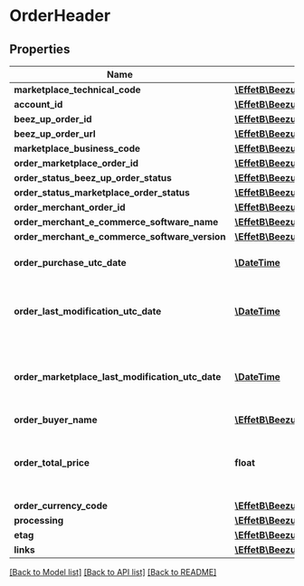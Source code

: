# OrderHeader

## Properties
Name | Type | Description | Notes
------------ | ------------- | ------------- | -------------
**marketplace_technical_code** | [**\EffetB\BeezupApi\Model\BeezUPCommonMarketplaceTechnicalCode**](BeezUPCommonMarketplaceTechnicalCode.md) |  | 
**account_id** | [**\EffetB\BeezupApi\Model\AccountId**](AccountId.md) |  | 
**beez_up_order_id** | [**\EffetB\BeezupApi\Model\BeezUPOrderId**](BeezUPOrderId.md) |  | 
**beez_up_order_url** | [**\EffetB\BeezupApi\Model\BeezUPCommonHttpUrl**](BeezUPCommonHttpUrl.md) |  | [optional] 
**marketplace_business_code** | [**\EffetB\BeezupApi\Model\BeezUPCommonMarketplaceBusinessCode**](BeezUPCommonMarketplaceBusinessCode.md) |  | 
**order_marketplace_order_id** | [**\EffetB\BeezupApi\Model\MarketplaceOrderId**](MarketplaceOrderId.md) |  | 
**order_status_beez_up_order_status** | [**\EffetB\BeezupApi\Model\BeezUPOrderStatus**](BeezUPOrderStatus.md) |  | 
**order_status_marketplace_order_status** | [**\EffetB\BeezupApi\Model\MarketplaceOrderStatus**](MarketplaceOrderStatus.md) |  | [optional] 
**order_merchant_order_id** | [**\EffetB\BeezupApi\Model\OrderMerchantOrderId**](OrderMerchantOrderId.md) |  | [optional] 
**order_merchant_e_commerce_software_name** | [**\EffetB\BeezupApi\Model\OrderMerchantECommerceSoftwareName**](OrderMerchantECommerceSoftwareName.md) |  | [optional] 
**order_merchant_e_commerce_software_version** | [**\EffetB\BeezupApi\Model\OrderMerchantECommerceSoftwareVersion**](OrderMerchantECommerceSoftwareVersion.md) |  | [optional] 
**order_purchase_utc_date** | [**\DateTime**](\DateTime.md) | The purchase date of this order | 
**order_last_modification_utc_date** | [**\DateTime**](\DateTime.md) | The last modification UTC date done by BeezUP of this order | 
**order_marketplace_last_modification_utc_date** | [**\DateTime**](\DateTime.md) | The last modification UTC date done by the marketplace on this order | 
**order_buyer_name** | [**\EffetB\BeezupApi\Model\OrderBuyerName**](OrderBuyerName.md) |  | [optional] 
**order_total_price** | **float** | The total price of this order (corresponding to the amount paid by the customer) | [optional] 
**order_currency_code** | [**\EffetB\BeezupApi\Model\BeezUPCommonCurrencyCode**](BeezUPCommonCurrencyCode.md) |  | [optional] 
**processing** | [**\EffetB\BeezupApi\Model\Processing**](Processing.md) |  | 
**etag** | [**\EffetB\BeezupApi\Model\Etag**](Etag.md) |  | 
**links** | [**\EffetB\BeezupApi\Model\OrderHeaderLinks**](OrderHeaderLinks.md) |  | 

[[Back to Model list]](../README.md#documentation-for-models) [[Back to API list]](../README.md#documentation-for-api-endpoints) [[Back to README]](../README.md)


